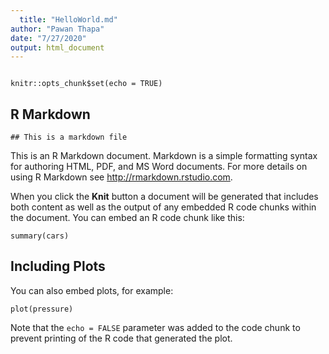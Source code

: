 ```yaml
---
  title: "HelloWorld.md"
author: "Pawan Thapa"
date: "7/27/2020"
output: html_document
---
```

  ```{r}

```

```{r setup, include=FALSE}
knitr::opts_chunk$set(echo = TRUE)
```

## R Markdown
```{r}
## This is a markdown file
```

This is an R Markdown document. Markdown is a simple formatting syntax for authoring HTML, PDF, and MS Word documents. For more details on using R Markdown see <http://rmarkdown.rstudio.com>.

When you click the **Knit** button a document will be generated that includes both content as well as the output of any embedded R code chunks within the document. You can embed an R code chunk like this:
  
  ```{r cars}
summary(cars)
```

## Including Plots

You can also embed plots, for example:
  
  ```{r pressure, echo=FALSE}
plot(pressure)
```

Note that the `echo = FALSE` parameter was added to the code chunk to prevent printing of the R code that generated the plot.

